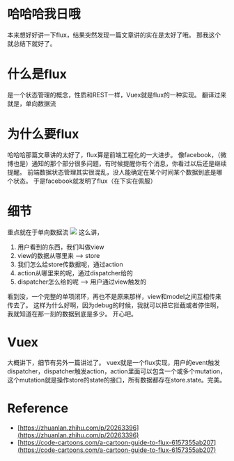 # 哈哈哈我日哦
本来想好好讲一下flux，结果突然发现一篇文章讲的实在是太好了哦。
那我这个就总结下就好了。

# 什么是flux
是一个状态管理的概念，性质和REST一样，Vuex就是flux的一种实现。
翻译过来就是，单向数据流

# 为什么要flux
哈哈哈那篇文章讲的太好了，flux算是前端工程化的一大进步。
像facebook，（微博也是）通知的那个部分很多问题，有时候提醒你有个消息，你看过以后还是继续提醒。
前端数据状态管理其实很混乱，没人能确定在某个时间某个数据到底是哪个状态。
于是facebook就发明了flux（在下实在佩服）

# 细节
重点就在于单向数据流
![](flux.jpg)
这么讲，
1. 用户看到的东西，我们叫做view
2. view的数据从哪里来 --> store
3. 我们怎么给store传数据呢，通过action
4. action从哪里来的呢，通过dispatcher给的
5. dispatcher怎么给的呢 --> 用户通过view触发的

看到没，一个完整的单项闭环，再也不是原来那样，view和model之间互相传来传去了。
这样为什么好啊，因为debug的时候，我就可以把它拦截或者停住啊，我就知道在那一刻的数据到底是多少。
开心吧。

# Vuex
大概讲下，细节有另外一篇讲过了。
vuex就是一个flux实现，用户的event触发dispatcher，dispatcher触发action，action里面可以包含一个或多个mutation，
这个mutation就是操作store的state的接口，所有数据都存在store.state。完美。

# Reference
- [https://zhuanlan.zhihu.com/p/20263396](https://zhuanlan.zhihu.com/p/20263396)
- [https://code-cartoons.com/a-cartoon-guide-to-flux-6157355ab207](https://code-cartoons.com/a-cartoon-guide-to-flux-6157355ab207)